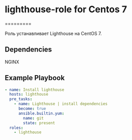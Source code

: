 # lighthouse-role for Centos 7
=========

Роль устанавливает Lighthouse на CentOS 7.


Dependencies
------------
NGINX

Example Playbook
----------------
```yaml
- name: Install lighthouse
  hosts: lighthouse
  pre_tasks:
    - name: Lighthouse | install dependencies
      become: true
      ansible.builtin.yum:
        name: git
        state: present
  roles: 
    - lighthouse
```

